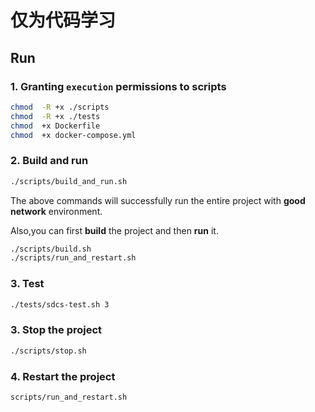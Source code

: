 # 仅为代码学习

## Run

### 1. Granting `execution` permissions to scripts

```bash
chmod  -R +x ./scripts
chmod  -R +x ./tests
chmod  +x Dockerfile
chmod  +x docker-compose.yml
```

### 2. Build and run

```bash
./scripts/build_and_run.sh
```

The above commands will successfully run the entire project with **good network** environment.

Also,you can first **build** the project and then **run** it.

```bash
./scripts/build.sh
./scripts/run_and_restart.sh
```
### 3. Test

```bash
./tests/sdcs-test.sh 3
```


### 3. Stop the project

```bash
./scripts/stop.sh
```

### 4. Restart the project

```bash
scripts/run_and_restart.sh
```


